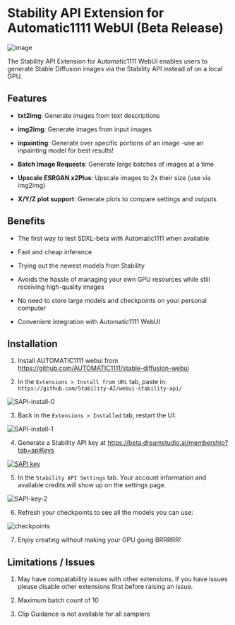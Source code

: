 # Stability API Extension for Automatic1111 WebUI (Beta Release)

![image](https://user-images.githubusercontent.com/26013475/221394848-b05478e7-5512-485e-a41a-d8eca5280dc4.png)

The Stability API Extension for Automatic1111 WebUI enables users to generate Stable Diffusion images via the Stability API instead of on a local GPU.

## Features

- **txt2img**: Generate images from text descriptions

- **img2img**: Generate images from input images

- **inpainting**: Generate over specific portions of an image -use an inpainting model for best results!

- **Batch Image Requests**: Generate large batches of images at a time

- **Upscale ESRGAN x2Plus**: Upscale images to 2x their size (use via img2img)

- **X/Y/Z plot support**: Generate plots to compare settings and outputs

## Benefits

- The first way to test SDXL-beta with Automatic1111 when available

- Fast and cheap inference

- Trying out the newest models from Stability

- Avoids the hassle of managing your own GPU resources while still receiving high-quality images

- No need to store large models and checkpoints on your personal computer

- Convenient integration with Automatic1111 WebUI

## Installation

1. Install AUTOMATIC1111 webui from https://github.com/AUTOMATIC1111/stable-diffusion-webui

2. In the `Extensions > Install from URL` tab, paste in: `https://github.com/Stability-AI/webui-stability-api/`

![SAPI-install-0](https://user-images.githubusercontent.com/100188076/227592927-e4b9117f-0e7f-462a-9348-7f2fc28b2a30.jpg)

3. Back in the `Extensions > Installed` tab, restart the UI:

![SAPI-install-1](https://user-images.githubusercontent.com/100188076/221432363-552d7b3b-4600-460e-b2e7-226a25072a26.jpg)

4. Generate a Stability API key at https://beta.dreamstudio.ai/membership?tab=apiKeys 

[![SAPI key](https://user-images.githubusercontent.com/100188076/221430957-9cbe0f3e-21a8-4bc0-8d27-d725499a0038.jpg)](https://beta.dreamstudio.ai/membership?tab=apiKeys)
  
5. In the `Stability API Settings` tab. Your account information and available credits will show up on the settings page.

![SAPI-key-2](https://user-images.githubusercontent.com/100188076/221431058-04e98612-0dbe-449a-90bb-cea1aa0a45df.jpg)

6. Refresh your checkpoints to see all the models you can use:

![checkpoints](https://user-images.githubusercontent.com/26013475/221395323-2bca27c6-b82a-4910-975f-903bba85ea39.png)

7. Enjoy creating without making your GPU going BRRRRR!

## Limitations / Issues

1. May have compatability issues with other extensions. If you have issues please disable other extensions first before raising an issue.

2. Maximum batch count of 10

3. Clip Guidance is not available for all samplers
